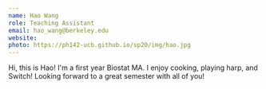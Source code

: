 ```yaml
---
name: Hao Wang
role: Teaching Assistant
email: hao_wang@berkeley.edu
website: 
photo: https://ph142-ucb.github.io/sp20/img/hao.jpg
---
```


Hi, this is Hao! I'm a first year Biostat MA. I enjoy cooking, playing harp, and Switch! Looking forward to a great semester with all of you!
